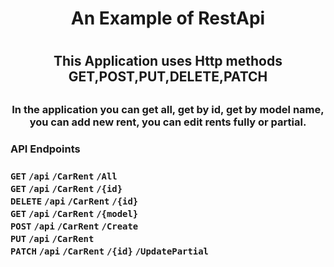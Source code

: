 <h1 align="center">An Example of RestApi<h1>
<h2 align="center">This Application uses Http methods GET,POST,PUT,DELETE,PATCH<h2>
<h3 align="center">In the application you can get all, get by id, get by model name, you can add new rent, you can edit rents fully or partial.<h3>
<h3> API Endpoints<h3>

 <summary>
  <code>GET</code> 
 <code>/api</code> 
 <code><b>/CarRent</b></code> 
 <code>/All</code>
</summary>

 <summary>
  <code>GET</code> 
 <code>/api</code> 
 <code><b>/CarRent</b></code> 
 <code>/{id}</code>
</summary>

 <summary>
  <code>DELETE</code> 
 <code>/api</code> 
 <code><b>/CarRent</b></code> 
 <code>/{id}</code>
</summary>

 <summary>
  <code>GET</code> 
 <code>/api</code> 
 <code><b>/CarRent</b></code> 
 <code>/{model}</code>
</summary>

 <summary>
  <code>POST</code> 
 <code>/api</code> 
 <code><b>/CarRent</b></code> 
 <code>/Create</code>
</summary>

 <summary>
  <code>PUT</code> 
 <code>/api</code>  
 <code><b>/CarRent</b></code> 
 
</summary>

 <summary>
  <code>PATCH</code> 
 <code>/api</code> 
 <code><b>/CarRent</b></code> 
  <code>/{id}</code>
 <code>/UpdatePartial</code>
</summary>
